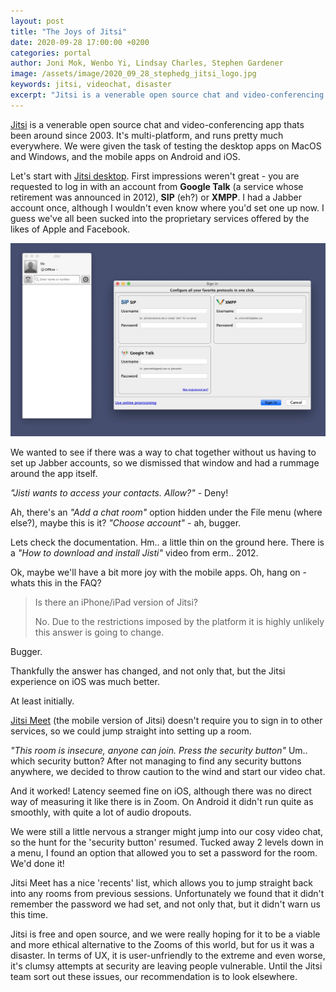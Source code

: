```yaml
---
layout: post
title: "The Joys of Jitsi"
date: 2020-09-28 17:00:00 +0200
categories: portal
author: Joni Mok, Wenbo Yi, Lindsay Charles, Stephen Gardener
image: /assets/image/2020_09_28_stephedg_jitsi_logo.jpg
keywords: jitsi, videochat, disaster
excerpt: "Jitsi is a venerable open source chat and video-conferencing app thats been around since 2003. It's multi-platform, and runs pretty much everywhere. We were given the task of testing the desktop apps on MacOS and Windows, and the mobile apps on Android and iOS."
---
```



[Jitsi](https://jitsi.org) is a venerable open source chat and video-conferencing app thats been around since 2003. It's multi-platform, and runs pretty much everywhere. We were given the task of testing the desktop apps on MacOS and Windows, and the mobile apps on Android and iOS.

Let's start with [Jitsi desktop](https://desktop.jitsi.org). First impressions weren't great - you are requested to log in with an account from **Google Talk** (a service whose retirement was announced in 2012), **SIP** (eh?) or **XMPP**. I had a Jabber account once, although I wouldn't even know where you'd set one up now. I guess we've all been sucked into the proprietary services offered by the likes of Apple and Facebook. 

![Jitsi Desktop.](/assets/image/2020_09_28_stephedg_jitsi_1.jpg)

We wanted to see if there was a way to chat together without us having to set up Jabber accounts, so we dismissed that window and had a rummage around the app itself.

_"Jisti wants to access your contacts. Allow?"_ - Deny! 

Ah, there's an _"Add a chat room"_ option hidden under the File menu (where else?), maybe this is it? _"Choose account"_ - ah, bugger.

Lets check the documentation. Hm.. a little thin on the ground here. There is a _"How to download and install Jisti"_ video from erm.. 2012.

Ok, maybe we'll have a bit more joy with the mobile apps. 
Oh, hang on - whats this in the FAQ?

> Is there an iPhone/iPad version of Jitsi?
> 
> No. Due to the restrictions imposed by the platform it is highly unlikely this answer is going to change. 

Bugger.

Thankfully the answer has changed, and not only that, but the Jitsi experience on iOS was much better.


At least initially.


[Jitsi Meet](https://jitsi.org) (the mobile version of Jitsi) doesn't require you to sign in to other services, so we could jump straight into setting up a room. 

_"This room is insecure, anyone can join. Press the security button"_ Um.. which security button? After not managing to find any security buttons anywhere, we decided to throw caution to the wind and start our video chat. 

And it worked! Latency seemed fine on iOS, although there was no direct way of measuring it like there is in Zoom. On Android it didn't run quite as smoothly, with quite a lot of audio dropouts.

We were still a little nervous a stranger might jump into our cosy video chat, so the hunt for the 'security button' resumed. Tucked away 2 levels down in a menu, I found an option that allowed you to set a password for the room. We'd done it!

Jitsi Meet has a nice 'recents' list, which allows you to jump straight back into any rooms from previous sessions. Unfortunately we found that it didn't remember the password we had set, and not only that, but it didn't warn us this time. 

Jitsi is free and open source, and we were really hoping for it to be a viable and more ethical alternative to the Zooms of this world, but for us it was a disaster. In terms of UX, it is user-unfriendly to the extreme and even worse, it's clumsy attempts at security are leaving people vulnerable. Until the Jitsi team sort out these issues, our recommendation is to look elsewhere.

